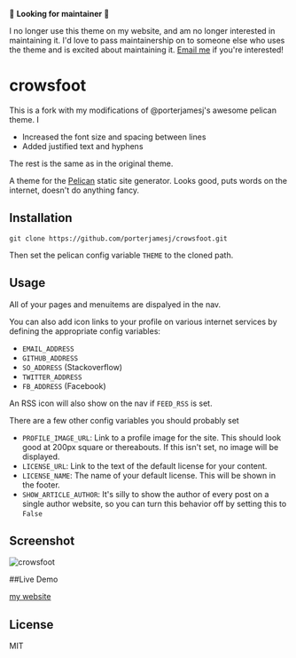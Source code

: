 🚨  **Looking for maintainer** 🚨

I no longer use this theme on my website, and am no longer interested
in maintaining it. I'd love to pass maintainership on to someone else
who uses the theme and is excited about maintaining
it. [Email me](mailto:james@jamesporter.me) if you're interested!

# crowsfoot

This is a fork with my modifications of @porterjamesj's awesome pelican theme. I 

* Increased the font size and spacing between lines
* Added justified text and hyphens

The rest is the same as in the original theme. 

A theme for the [Pelican](http://getpelican.com) static site generator.
Looks good, puts words on the internet, doesn't do anything fancy.

## Installation

`git clone https://github.com/porterjamesj/crowsfoot.git`

Then set the pelican config variable `THEME` to the cloned path.

## Usage

All of your pages and menuitems are dispalyed in the nav.

You can also add icon links to your profile on various internet
services by defining the appropriate config variables:

* `EMAIL_ADDRESS`
* `GITHUB_ADDRESS`
* `SO_ADDRESS` (Stackoverflow)
* `TWITTER_ADDRESS`
* `FB_ADDRESS` (Facebook)

An RSS icon will also show on the nav if `FEED_RSS` is set.

There are a few other config variables you should probably set

* `PROFILE_IMAGE_URL`: Link to a profile image for the site. This should look
good at 200px square or thereabouts. If this isn't set, no image will be
displayed.
* `LICENSE_URL`: Link to the text of the default license for your content.
* `LICENSE_NAME`: The name of your default license. This will be shown in
the footer.
* `SHOW_ARTICLE_AUTHOR`: It's silly to show the author of every post on a
single author website, so you can turn this behavior off by setting this
to `False`

## Screenshot

![crowsfoot](https://raw.github.com/porterjamesj/crowsfoot/master/screenshot.jpg)

##Live Demo

[my website](http://marcel.nlogn.org/)

## License

MIT
